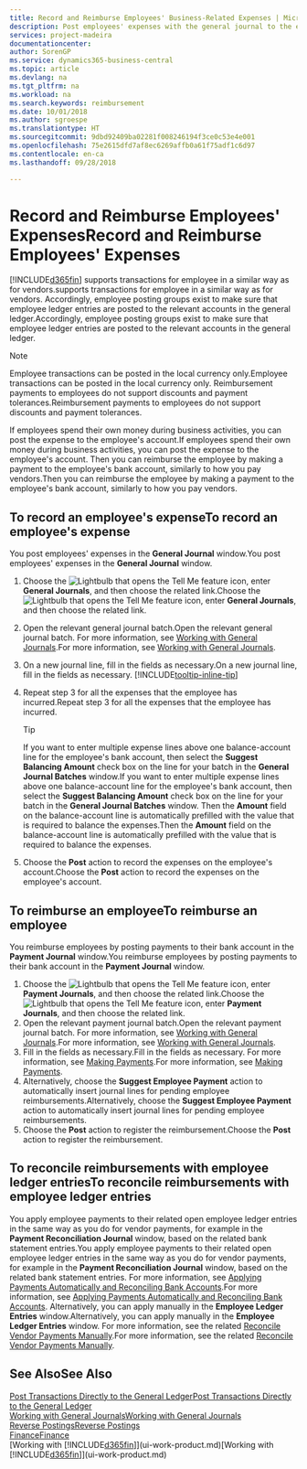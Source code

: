```yaml
---
title: Record and Reimburse Employees' Business-Related Expenses | Microsoft Docs
description: Post employees' expenses with the general journal to the employee's account and later post a payment to the employee's bank account to reimburse for the business-related expense.
services: project-madeira
documentationcenter: 
author: SorenGP
ms.service: dynamics365-business-central
ms.topic: article
ms.devlang: na
ms.tgt_pltfrm: na
ms.workload: na
ms.search.keywords: reimbursement
ms.date: 10/01/2018
ms.author: sgroespe
ms.translationtype: HT
ms.sourcegitcommit: 9dbd92409ba02281f008246194f3ce0c53e4e001
ms.openlocfilehash: 75e2615dfd7af8ec6269affb0a61f75adf1c6d97
ms.contentlocale: en-ca
ms.lasthandoff: 09/28/2018

---
```

# <a name="record-and-reimburse-employees-expenses"></a><span data-ttu-id="8f863-103">Record and Reimburse Employees' Expenses</span><span class="sxs-lookup"><span data-stu-id="8f863-103">Record and Reimburse Employees' Expenses</span></span>
[!INCLUDE[d365fin](includes/d365fin_md.md)] <span data-ttu-id="8f863-104">supports transactions for employee in a similar way as for vendors.</span><span class="sxs-lookup"><span data-stu-id="8f863-104">supports transactions for employee in a similar way as for vendors.</span></span> <span data-ttu-id="8f863-105">Accordingly, employee posting groups exist to make sure that employee ledger entries are posted to the relevant accounts in the general ledger.</span><span class="sxs-lookup"><span data-stu-id="8f863-105">Accordingly, employee posting groups exist to make sure that employee ledger entries are posted to the relevant accounts in the general ledger.</span></span>

> [!NOTE]  
> <span data-ttu-id="8f863-106">Employee transactions can be posted in the local currency only.</span><span class="sxs-lookup"><span data-stu-id="8f863-106">Employee transactions can be posted in the local currency only.</span></span> <span data-ttu-id="8f863-107">Reimbursement payments to employees do not support discounts and payment tolerances.</span><span class="sxs-lookup"><span data-stu-id="8f863-107">Reimbursement payments to employees do not support discounts and payment tolerances.</span></span>

<span data-ttu-id="8f863-108">If employees spend their own money during business activities, you can post the expense to the employee's account.</span><span class="sxs-lookup"><span data-stu-id="8f863-108">If employees spend their own money during business activities, you can post the expense to the employee's account.</span></span> <span data-ttu-id="8f863-109">Then you can reimburse the employee by making a payment to the employee's bank account, similarly to how you pay vendors.</span><span class="sxs-lookup"><span data-stu-id="8f863-109">Then you can reimburse the employee by making a payment to the employee's bank account, similarly to how you pay vendors.</span></span>

## <a name="to-record-an-employees-expense"></a><span data-ttu-id="8f863-110">To record an employee's expense</span><span class="sxs-lookup"><span data-stu-id="8f863-110">To record an employee's expense</span></span>
<span data-ttu-id="8f863-111">You post employees' expenses in the **General Journal** window.</span><span class="sxs-lookup"><span data-stu-id="8f863-111">You post employees' expenses in the **General Journal** window.</span></span>
1. <span data-ttu-id="8f863-112">Choose the ![Lightbulb that opens the Tell Me feature](media/ui-search/search_small.png "Tell me what you want to do") icon, enter **General Journals**, and then choose the related link.</span><span class="sxs-lookup"><span data-stu-id="8f863-112">Choose the ![Lightbulb that opens the Tell Me feature](media/ui-search/search_small.png "Tell me what you want to do") icon, enter **General Journals**, and then choose the related link.</span></span>
2. <span data-ttu-id="8f863-113">Open the relevant general journal batch.</span><span class="sxs-lookup"><span data-stu-id="8f863-113">Open the relevant general journal batch.</span></span> <span data-ttu-id="8f863-114">For more information, see [Working with General Journals](ui-work-general-journals.md).</span><span class="sxs-lookup"><span data-stu-id="8f863-114">For more information, see [Working with General Journals](ui-work-general-journals.md).</span></span>
3. <span data-ttu-id="8f863-115">On a new journal line, fill in the fields as necessary.</span><span class="sxs-lookup"><span data-stu-id="8f863-115">On a new journal line, fill in the fields as necessary.</span></span> [!INCLUDE[tooltip-inline-tip](includes/tooltip-inline-tip_md.md)]    
4. <span data-ttu-id="8f863-116">Repeat step 3 for all the expenses that the employee has incurred.</span><span class="sxs-lookup"><span data-stu-id="8f863-116">Repeat step 3 for all the expenses that the employee has incurred.</span></span>

    > [!TIP]  
    > <span data-ttu-id="8f863-117">If you want to enter multiple expense lines above one balance-account line for the employee's bank account, then select the **Suggest Balancing Amount** check box on the line for your batch in the **General Journal Batches** window.</span><span class="sxs-lookup"><span data-stu-id="8f863-117">If you want to enter multiple expense lines above one balance-account line for the employee's bank account, then select the **Suggest Balancing Amount** check box on the line for your batch in the **General Journal Batches** window.</span></span> <span data-ttu-id="8f863-118">Then the **Amount** field on the balance-account line is automatically prefilled with the value that is required to balance the expenses.</span><span class="sxs-lookup"><span data-stu-id="8f863-118">Then the **Amount** field on the balance-account line is automatically prefilled with the value that is required to balance the expenses.</span></span>
5. <span data-ttu-id="8f863-119">Choose the **Post** action to record the expenses on the employee's account.</span><span class="sxs-lookup"><span data-stu-id="8f863-119">Choose the **Post** action to record the expenses on the employee's account.</span></span>

## <a name="to-reimburse-an-employee"></a><span data-ttu-id="8f863-120">To reimburse an employee</span><span class="sxs-lookup"><span data-stu-id="8f863-120">To reimburse an employee</span></span>
<span data-ttu-id="8f863-121">You reimburse employees by posting payments to their bank account in the **Payment Journal** window.</span><span class="sxs-lookup"><span data-stu-id="8f863-121">You reimburse employees by posting payments to their bank account in the **Payment Journal** window.</span></span>
1. <span data-ttu-id="8f863-122">Choose the ![Lightbulb that opens the Tell Me feature](media/ui-search/search_small.png "Tell me what you want to do") icon, enter **Payment Journals**, and then choose the related link.</span><span class="sxs-lookup"><span data-stu-id="8f863-122">Choose the ![Lightbulb that opens the Tell Me feature](media/ui-search/search_small.png "Tell me what you want to do") icon, enter **Payment Journals**, and then choose the related link.</span></span>
2. <span data-ttu-id="8f863-123">Open the relevant payment journal batch.</span><span class="sxs-lookup"><span data-stu-id="8f863-123">Open the relevant payment journal batch.</span></span> <span data-ttu-id="8f863-124">For more information, see [Working with General Journals](ui-work-general-journals.md).</span><span class="sxs-lookup"><span data-stu-id="8f863-124">For more information, see [Working with General Journals](ui-work-general-journals.md).</span></span>
3. <span data-ttu-id="8f863-125">Fill in the fields as necessary.</span><span class="sxs-lookup"><span data-stu-id="8f863-125">Fill in the fields as necessary.</span></span> <span data-ttu-id="8f863-126">For more information, see [Making Payments](payables-make-payments.md).</span><span class="sxs-lookup"><span data-stu-id="8f863-126">For more information, see [Making Payments](payables-make-payments.md).</span></span>
4. <span data-ttu-id="8f863-127">Alternatively, choose the **Suggest Employee Payment** action to automatically insert journal lines for pending employee reimbursements.</span><span class="sxs-lookup"><span data-stu-id="8f863-127">Alternatively, choose the **Suggest Employee Payment** action to automatically insert journal lines for pending employee reimbursements.</span></span>
5. <span data-ttu-id="8f863-128">Choose the **Post** action to register the reimbursement.</span><span class="sxs-lookup"><span data-stu-id="8f863-128">Choose the **Post** action to register the reimbursement.</span></span>  

## <a name="to-reconcile-reimbursements-with-employee-ledger-entries"></a><span data-ttu-id="8f863-129">To reconcile reimbursements with employee ledger entries</span><span class="sxs-lookup"><span data-stu-id="8f863-129">To reconcile reimbursements with employee ledger entries</span></span>
<span data-ttu-id="8f863-130">You apply employee payments to their related open employee ledger entries in the same way as you do for vendor payments, for example in the **Payment Reconciliation Journal** window, based on the related bank statement entries.</span><span class="sxs-lookup"><span data-stu-id="8f863-130">You apply employee payments to their related open employee ledger entries in the same way as you do for vendor payments, for example in the **Payment Reconciliation Journal** window, based on the related bank statement entries.</span></span> <span data-ttu-id="8f863-131">For more information, see [Applying Payments Automatically and Reconciling Bank Accounts](receivables-apply-payments-auto-reconcile-bank-accounts.md).</span><span class="sxs-lookup"><span data-stu-id="8f863-131">For more information, see [Applying Payments Automatically and Reconciling Bank Accounts](receivables-apply-payments-auto-reconcile-bank-accounts.md).</span></span> <span data-ttu-id="8f863-132">Alternatively, you can apply manually in the **Employee Ledger Entries** window.</span><span class="sxs-lookup"><span data-stu-id="8f863-132">Alternatively, you can apply manually in the **Employee Ledger Entries** window.</span></span> <span data-ttu-id="8f863-133">For more information, see the related [Reconcile Vendor Payments Manually](payables-how-apply-purchase-transactions-manually.md).</span><span class="sxs-lookup"><span data-stu-id="8f863-133">For more information, see the related [Reconcile Vendor Payments Manually](payables-how-apply-purchase-transactions-manually.md).</span></span>  

## <a name="see-also"></a><span data-ttu-id="8f863-134">See Also</span><span class="sxs-lookup"><span data-stu-id="8f863-134">See Also</span></span>
[<span data-ttu-id="8f863-135">Post Transactions Directly to the General Ledger</span><span class="sxs-lookup"><span data-stu-id="8f863-135">Post Transactions Directly to the General Ledger</span></span>](finance-how-post-transactions-directly.md)  
[<span data-ttu-id="8f863-136">Working with General Journals</span><span class="sxs-lookup"><span data-stu-id="8f863-136">Working with General Journals</span></span>](ui-work-general-journals.md)  
[<span data-ttu-id="8f863-137">Reverse Postings</span><span class="sxs-lookup"><span data-stu-id="8f863-137">Reverse Postings</span></span>](finance-how-reverse-journal-posting.md)  
[<span data-ttu-id="8f863-138">Finance</span><span class="sxs-lookup"><span data-stu-id="8f863-138">Finance</span></span>](finance.md)  
<span data-ttu-id="8f863-139">[Working with [!INCLUDE[d365fin](includes/d365fin_md.md)]](ui-work-product.md)</span><span class="sxs-lookup"><span data-stu-id="8f863-139">[Working with [!INCLUDE[d365fin](includes/d365fin_md.md)]](ui-work-product.md)</span></span>  

